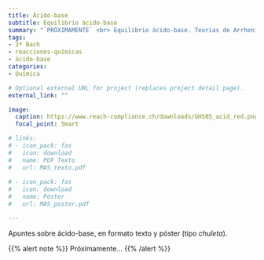 ```yaml
---
title: Ácido-base
subtitle: Equilibrio ácido-base
summary: "`PRÓXIMAMENTE` <br> Equilibrio ácido-base. Teorías de Arrhenius y de Brönsted-Lowry. Concepto de pH."
tags:
- 2º Bach
- reacciones-químicas
- ácido-base
categories:
- Química

# Optional external URL for project (replaces project detail page).
external_link: ""

image:
  caption: https://www.reach-compliance.ch/downloads/GHS05_acid_red.png
  focal_point: Smart

# links:
# - icon_pack: fas
#   icon: download
#   name: PDF Texto
#   url: MAS_texto.pdf
  
# - icon_pack: fas
#   icon: download
#   name: Póster
#   url: MAS_poster.pdf

---
```


Apuntes sobre ácido-base, en formato texto y póster (tipo _chuleta_).

{{% alert note %}}
Próximamente...
{{% /alert %}}